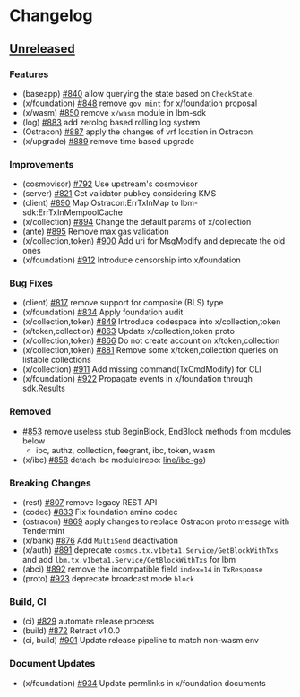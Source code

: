 <!--
Guiding Principles:

Changelogs are for humans, not machines.
There should be an entry for every single version.
The same types of changes should be grouped.
Versions and sections should be linkable.
The latest version comes first.
The release date of each version is displayed.
Mention whether you follow Semantic Versioning.

Usage:

Change log entries are to be added to the Unreleased section under the
appropriate stanza (see below). Each entry should ideally include a tag and
the Github issue reference in the following format:

* (<tag>) \#<issue-number> message

The issue numbers will later be link-ified during the release process so you do
not have to worry about including a link manually, but you can if you wish.

Types of changes (Stanzas):

"Features" for new features.
"Improvements" for changes in existing functionality.
"Deprecated" for soon-to-be removed features.
"Bug Fixes" for any bug fixes.
"Client Breaking" for breaking Protobuf, gRPC and REST routes used by end-users.
"CLI Breaking" for breaking CLI commands.
"API Breaking" for breaking exported APIs used by developers building on SDK.
"State Machine Breaking" for any changes that result in a different AppState given same genesisState and txList.
Ref: https://keepachangelog.com/en/1.0.0/
-->

# Changelog

## [Unreleased](https://github.com/line/lbm-sdk/compare/v0.46.0...HEAD)

### Features
* (baseapp) [\#840](https://github.com/line/lbm-sdk/pull/840) allow querying the state based on `CheckState`.
* (x/foundation) [\#848](https://github.com/line/lbm-sdk/pull/848) remove `gov mint` for x/foundation proposal
* (x/wasm) [\#850](https://github.com/line/lbm-sdk/pull/850) remove `x/wasm` module in lbm-sdk
* (log) [\#883](https://github.com/line/lbm-sdk/pull/883) add zerolog based rolling log system
* (Ostracon) [\#887](https://github.com/line/lbm-sdk/pull/887) apply the changes of vrf location in Ostracon
* (x/upgrade) [\#889](https://github.com/line/lbm-sdk/pull/889) remove time based upgrade

### Improvements
* (cosmovisor) [\#792](https://github.com/line/lbm-sdk/pull/792) Use upstream's cosmovisor
* (server) [\#821](https://github.com/line/lbm-sdk/pull/821) Get validator pubkey considering KMS
* (client) [\#890](https://github.com/line/lbm-sdk/pull/890) Map Ostracon:ErrTxInMap to lbm-sdk:ErrTxInMempoolCache
* (x/collection) [\#894](https://github.com/line/lbm-sdk/pull/894) Change the default params of x/collection
* (ante) [\#895](https://github.com/line/lbm-sdk/pull/895) Remove max gas validation
* (x/collection,token) [\#900](https://github.com/line/lbm-sdk/pull/900) Add uri for MsgModify and deprecate the old ones
* (x/foundation) [\#912](https://github.com/line/lbm-sdk/pull/912) Introduce censorship into x/foundation

### Bug Fixes
* (client) [\#817](https://github.com/line/lbm-sdk/pull/817) remove support for composite (BLS) type
* (x/foundation) [\#834](https://github.com/line/lbm-sdk/pull/834) Apply foundation audit
* (x/collection,token) [\#849](https://github.com/line/lbm-sdk/pull/849) Introduce codespace into x/collection,token
* (x/token,collection) [\#863](https://github.com/line/lbm-sdk/pull/863) Update x/collection,token proto
* (x/collection,token) [\#866](https://github.com/line/lbm-sdk/pull/866) Do not create account on x/token,collection
* (x/collection,token) [\#881](https://github.com/line/lbm-sdk/pull/881) Remove some x/token,collection queries on listable collections
* (x/collection) [\#911](https://github.com/line/lbm-sdk/pull/911) Add missing command(TxCmdModify) for CLI
* (x/foundation) [\#922](https://github.com/line/lbm-sdk/pull/922) Propagate events in x/foundation through sdk.Results

### Removed
* [\#853](https://github.com/line/lbm-sdk/pull/853) remove useless stub BeginBlock, EndBlock methods from modules below
  * ibc, authz, collection, feegrant, ibc, token, wasm
* (x/ibc) [\#858](https://github.com/line/lbm-sdk/pull/858) detach ibc module(repo: [line/ibc-go](https://github.com/line/ibc-go))

### Breaking Changes
* (rest) [\#807](https://github.com/line/lbm-sdk/pull/807) remove legacy REST API
* (codec) [\#833](https://github.com/line/lbm-sdk/pull/833) Fix foundation amino codec
* (ostracon) [\#869](https://github.com/line/lbm-sdk/pull/869) apply changes to replace Ostracon proto message with Tendermint
* (x/bank) [\#876](https://github.com/line/lbm-sdk/pull/876) Add `MultiSend` deactivation
* (x/auth) [\#891](https://github.com/line/lbm-sdk/pull/891) deprecate `cosmos.tx.v1beta1.Service/GetBlockWithTxs` and add `lbm.tx.v1beta1.Service/GetBlockWithTxs` for lbm
* (abci) [\#892](https://github.com/line/lbm-sdk/pull/892) remove the incompatible field `index=14` in `TxResponse`
* (proto) [\#923](https://github.com/line/lbm-sdk/pull/923) deprecate broadcast mode `block`

### Build, CI
* (ci) [\#829](https://github.com/line/lbm-sdk/pull/829) automate release process
* (build) [\#872](https://github.com/line/lbm-sdk/pull/872) Retract v1.0.0
* (ci, build) [\#901](https://github.com/line/lbm-sdk/pull/901) Update release pipeline to match non-wasm env

### Document Updates
* (x/foundation) [\#934](https://github.com/line/lbm-sdk/pull/934) Update permlinks in x/foundation documents
